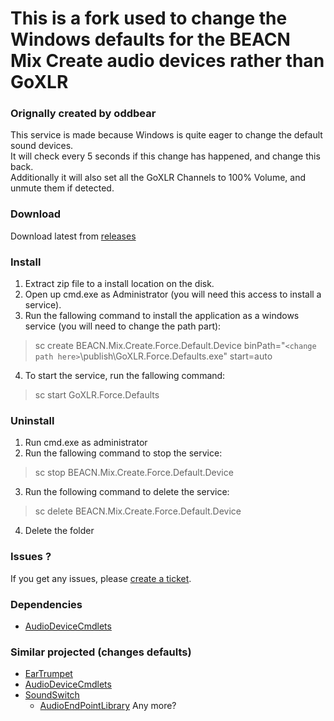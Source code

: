 # This is a fork used to change the Windows defaults for the BEACN Mix Create audio devices rather than GoXLR

### Orignally created by oddbear


This service is made because Windows is quite eager to change the default sound devices. <br />
It will check every 5 seconds if this change has happened, and change this back.<br />
Additionally it will also set all the GoXLR Channels to 100% Volume, and unmute them if detected.

### Download

Download latest from [releases](https://github.com/GinjahWolf92/GoXLR-Force-Defaults/releases/download/v1/publish.zip)

### Install

1. Extract zip file to a install location on the disk.
2. Open up cmd.exe as Administrator (you will need this access to install a service).
3. Run the fallowing command to install the application as a windows service (you will need to change the path part):
> sc create BEACN.Mix.Create.Force.Default.Device binPath="`<change path here>`\publish\GoXLR.Force.Defaults.exe" start=auto
4. To start the service, run the fallowing command:
> sc start GoXLR.Force.Defaults

### Uninstall

1. Run cmd.exe as administrator
2. Run the fallowing command to stop the service:
> sc stop BEACN.Mix.Create.Force.Default.Device
3. Run the following command to delete the service:
> sc delete BEACN.Mix.Create.Force.Default.Device
4. Delete the folder

### Issues ?

If you get any issues, please [create a ticket](https://github.com/GinjahWolf92/GoXLR-Force-Defaults/issues).

### Dependencies
* [AudioDeviceCmdlets](https://github.com/frgnca/AudioDeviceCmdlets)

### Similar projected (changes defaults)
- [EarTrumpet](https://github.com/File-New-Project/EarTrumpet/)
- [AudioDeviceCmdlets](https://github.com/frgnca/AudioDeviceCmdlets)
- [SoundSwitch](https://github.com/Belphemur/SoundSwitch)
  - [AudioEndPointLibrary](https://github.com/Belphemur/AudioEndPointLibrary)
Any more?
